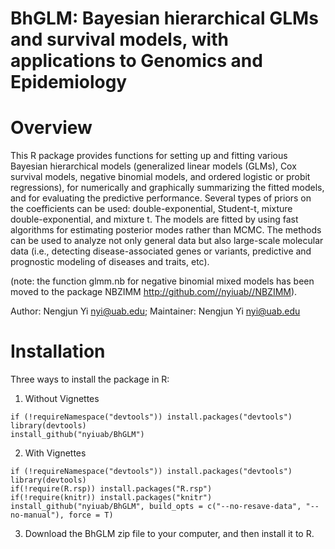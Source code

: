 # BhGLM: Bayesian hierarchical GLMs and survival models, with applications to Genomics and Epidemiology 

# Overview

This R package provides functions for setting up and fitting various Bayesian hierarchical models (generalized linear models (GLMs), Cox survival models, negative binomial models, and ordered logistic or probit regressions), for numerically and graphically summarizing the fitted models, and for evaluating the predictive performance. Several types of priors on the coefficients can be used: double-exponential, Student-t, mixture double-exponential, and mixture t. The models are fitted by using fast algorithms for estimating posterior modes rather than MCMC. The methods can be used to analyze not only general data but also large-scale molecular data (i.e., detecting disease-associated genes or variants, predictive and prognostic modeling of diseases and traits, etc).

(note: the function glmm.nb for negative binomial mixed models has been moved to the package NBZIMM http://github.com//nyiuab//NBZIMM). 

Author: Nengjun Yi <nyi@uab.edu>;  Maintainer: Nengjun Yi <nyi@uab.edu>

# Installation

Three ways to install the package in R:

1. Without Vignettes
```{r}
if (!requireNamespace("devtools")) install.packages("devtools")
library(devtools)
install_github("nyiuab/BhGLM")
```
2. With Vignettes
```{r}
if (!requireNamespace("devtools")) install.packages("devtools")
library(devtools)
if(!require(R.rsp)) install.packages("R.rsp")
if(!require(knitr)) install.packages("knitr")
install_github("nyiuab/BhGLM", build_opts = c("--no-resave-data", "--no-manual"), force = T)
```
3. Download the BhGLM zip file to your computer, and then install it to R.
